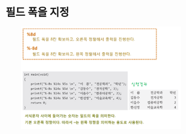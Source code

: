# 필드 폭을 지정

<figure><img src="../../../../../.gitbook/assets/image (30).png" alt=""><figcaption></figcaption></figure>

